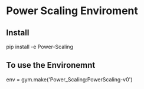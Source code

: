 # Power Scaling Enviroment

## Install
pip install -e Power-Scaling

## To use the Environemnt
env = gym.make('Power_Scaling:PowerScaling-v0')